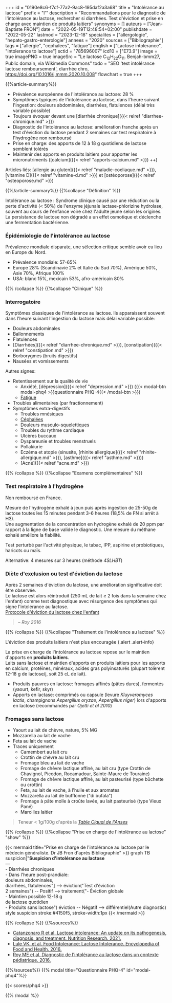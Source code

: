 +++
id = "0190e8c6-f7cf-77a2-9ac8-195daf2a3a68"
title = "Intolérance au lactose"
prefix = "l'"
description = "Recommandations pour le diagnostic de l'intolérance au lactose, rechercher si diarrhées. Test d'éviction et prise en charge avec maintien de produits laitiers"
synonyms = []
auteurs = ["Jean-Baptiste FRON"]
date = "2022-05-19T12:48:54+02:00"
publishdate = "2022-05-22"
lastmod = "2023-12-18"
specialites = ["allergologie", "hepato-gastro-enterologie"]
annees = "2020"
sources = ["Bibliographie"]
tags = ["allergie", "cephalees", "fatigue"]
english = ["Lactose intolerance", "intolerance to lactose"]
sctid = "785696007"
icd10 = ["E73.9"]
image = true
imagePNG = true
imageSrc = "Le lactose C<sub>12</sub>H<sub>22</sub>O<sub>11</sub>. Benjah-bmm27, Public domain, via Wikimedia Commons"
todo = "SEO 'test intolérance lactose remboursement', diarrhée chro, https://doi.org/10.1016/j.mmm.2020.10.008"
flowchart = true
+++

{{%article-summary%}}

- Prévalence européenne de l'intolérance au lactose: 28 %
- Symptômes typiques de l'intolérance au lactose, dans l'heure suivant l'ingestion: douleurs abdominales, diarrhées, flatulences (délai très variable possible)
- Toujours évoquer devant une [diarrhée chronique]({{< relref "diarrhee-chronique.md" >}})
- Diagnostic de l'intolérance au lactose: amélioration franche après un test d'éviction du lactose pendant 2 semaines car test respiratoire à l'hydrogène non remboursé
- Prise en charge: des apports de 12 à 18 g quotidiens de lactose semblent tolérés
- Maintenir des apports en produits laitiers pour apporter les micronutriments ([calcium]({{< relref "apports-calcium.md" >}}) ++)

Articles liés: [allergie au gluten]({{< relref "maladie-coeliaque.md" >}}), [vitamine D]({{< relref "vitamine-d.md" >}}) et [ostéoporose]({{< relref "osteoporose.md" >}})

{{%/article-summary%}}
{{%collapse "Définition" %}}

Intolérance au lactose
: Syndrome clinique causé par une réduction ou la perte d'activité (< 50%) de l'enzyme jéjunale lactase-phlorizine hydrolase, souvent au cours de l'enfance voire chez l'adulte jeune selon les origines. La persistance de lactose non dégradé a un effet osmotique et déclenche une fermentation bactérienne.

### Épidémiologie de l'intolérance au lactose

Prévalence mondiale disparate, une sélection critique semble avoir eu lieu en Europe du Nord.

- Prévalence mondiale: 57-65%
- Europe 28% (Scandinavie 2% et Italie du Sud 70%), Amérique 50%, Asie 70%, Afrique 100%
- USA: blanc 15%, mexicain 53%, afro-américain 80%

{{% /collapse %}}
{{%collapse "Clinique" %}}

### Interrogatoire

Symptômes classiques de l'intolérance au lactose. Ils apparaissent souvent dans l'heure suivant l'ingestion du lactose mais délai variable possible:

- Douleurs abdominales
- Ballonnements
- Flatulences
- [Diarrhées]({{< relref "diarrhee-chronique.md" >}}), [constipation]({{< relref "constipation.md" >}})
- Borborygmes (bruits digestifs)
- Nausées et vomissements

Autres signes:

- Retentissement sur la qualité de vie
  - Anxiété, [dépression]({{< relref "depression.md" >}}) ({{< modal-btn modal-phq4 >}}questionnaire PHQ-4{{< /modal-btn >}})
  - [Fatigue](/tags/fatigue/)
- Troubles alimentaires (par fractionnement)
- Symptômes extra-digestifs
  - Troubles mnésiques
  - [Céphalées](/tags/cephalees/)
  - Douleurs musculo-squelettiques
  - Troubles du rythme cardiaque
  - Ulcères buccaux
  - Dyspareunie et troubles menstruels
  - Pollakiurie
  - Eczéma et atopie (sinusite, [rhinite allergique]({{< relref "rhinite-allergique.md" >}}), [asthme]({{< relref "asthme.md" >}}))
  - [Acné]({{< relref "acne.md" >}})

{{% /collapse %}}
{{%collapse "Examens complémentaires" %}}

### Test respiratoire à l'hydrogène

Non remboursé en France.

Mesure de l'hydrogène exhalé à jeun puis après ingestion de 25-50g de lactose toutes les 15 minutes pendant 3-6 heures (18,5% de FN si arrêt à H3).  
Une augmentation de la concentration en hydrogène exhalé de 20 ppm par rapport à la ligne de base valide le diagnostic. Une mesure du méthane exhalé améliore la fiabilité.

Test perturbé par l'activité physique, le tabac, IPP, aspirine et probiotiques, haricots ou maïs.

Alternative: 4 mesures sur 3 heures (méthode *4SLHBT*)

### Diète d'exclusion ou test d'éviction du lactose

Après 2 semaines d'éviction du lactose, une amélioration significative doit être observée.  
Le lactose est alors réintroduit (250 mL de lait ≥ 2 fois dans la semaine chez l'enfant) comme test diagnostique avec résurgence des symptômes qui signe l'intolérance au lactose.  
[Protocole d'éviction du lactose chez l'enfant](https://www.chusj.org/CORPO/files/c6/c652d9b5-7b5e-40b2-9f92-8f231078013f.pdf)

> – *Roy 2016*

{{% /collapse %}}
{{%collapse "Traitement de l'intolérance au lactose" %}}

L'éviction des produits laitiers n'est plus encouragée
{.alert .alert-info}

La prise en charge de l'intolérance au lactose repose sur le maintien d'apports en **produits laitiers**.  
Laits sans lactose et maintien d'apports en produits laitiers pour les apports en calcium, protéines, minéraux, acides gras polyinsaturés (plupart tolèrent 12-18 g de lactose/j, soit 25 cL de lait).

- Produits pauvres en lactose: fromages affinés (pâtes dures), fermentés (yaourt, kefir, skyr)
- Apports en lactase: comprimés ou capsule (levure *Kluyveromyces lactis*, champignons *Aspergillus oryzae*, *Aspergillus niger*) lors d'apports en lactose (recommandés par *Ojetti et al 2010*)

### Fromages sans lactose

- Yaourt au lait de chèvre, nature, 5% MG
- Mozzarella au lait de vache
- Feta au lait de vache
- Traces uniquement
  - Camembert au lait cru
  - Crottin de chèvre au lait cru
  - Fromage bleu au lait de vache
  - Fromage de chèvre lactique affiné, au lait cru (type Crottin de Chavignol, Picodon, Rocamadour, Sainte-Maure de Touraine)
  - Fromage de chèvre lactique affiné, au lait pasteurisé (type bûchette ou crottin)
  - Feta, au lait de vache, à l'huile et aux aromates
  - Mozzarella au lait de bufflonne ("di bufala")
  - Fromage à pâte molle à croûte lavée, au lait pasteurisé (type Vieux Pané)
  - Maroilles laitier

> Teneur < 1g/100g d'après la *[Table Ciqual de l'Anses](https://ciqual.anses.fr/)*

{{% /collapse %}}
{{%collapse "Prise en charge de l'intolérance au lactose" "show" %}}

{{< mermaid title="Prise en charge de l'intolérance au lactose par le médecin généraliste. Dr JB Fron d'après Bibliographie" >}}
graph TB
  suspicion["<b>Suspicion d'intolérance au lactose</b><br>—<br>- Diarrhées chroniques<br>- Dans l'heure post-prandiale:<br>douleurs abdominales,<br>diarrhées, flatulences"] --> éviction("Test d'éviction<br>2 semaines") -- Positif --> traitement("- Éviction globale<br>- Maintien possible 12-18 g<br>de lactose quotidien<br>- Produits sans lactose")
    éviction -- Négatif --> différentiel(Autre diagnostic)
  style suspicion stroke:#4150f5, stroke-width:1px
{{< /mermaid >}}

{{% /collapse %}}
{{%sources%}}

- [Catanzonaro R et al. Lactose intolerance: An update on its pathogenesis, diagnosis, and treatment. Nutrition Research. 2021.](https://www.sciencedirect.com/science/article/abs/pii/S0271531721000129)
- [Lule VK. et al. Food Intolerance: Lactose Intolerance. Encyclopedia of Food and Health. 2016.](https://www.sciencedirect.com/science/article/pii/B9780123849472003123)
- [Roy ME et al. Diagnostic de l'intolérance au lactose dans un contexte pédiatrique. 2016.](https://www.chusj.org/CORPO/files/81/81da31b9-c18b-44b7-9b9f-eaa5a4c6cb8f.pdf)

{{%/sources%}}
{{% modal title="Questionnaire PHQ-4" id="modal-phq4"%}}

{{< scores/phq4 >}}

{{% /modal %}}
